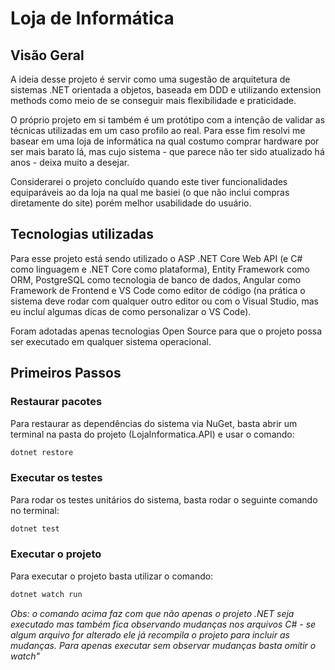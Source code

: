 # Loja de Informática

## Visão Geral

A ideia desse projeto é servir como uma sugestão de arquitetura de sistemas .NET orientada a objetos, baseada em DDD e utilizando extension methods como meio de se conseguir mais flexibilidade e praticidade.

O próprio projeto em si também é um protótipo com a intenção de validar as técnicas utilizadas em um caso profilo ao real. Para esse fim resolvi me basear em uma loja de informática na qual costumo comprar hardware por ser mais barato lá, mas cujo sistema - que parece não ter sido atualizado há anos - deixa muito a desejar.

Considerarei o projeto concluído quando este tiver funcionalidades equiparáveis ao da loja na qual me basiei (o que não inclui compras diretamente do site) porém melhor usabilidade do usuário.

## Tecnologias utilizadas

Para esse projeto está sendo utilizado o ASP .NET Core Web API (e C# como linguagem e .NET Core como plataforma), Entity Framework como ORM, PostgreSQL como tecnologia de banco de dados, Angular como Framework de Frontend e VS Code como editor de código (na prática o sistema deve rodar com qualquer outro editor ou com o Visual Studio, mas eu incluí algumas dicas de como personalizar o VS Code).

Foram adotadas apenas tecnologias Open Source para que o projeto possa ser executado em qualquer sistema operacional.

## Primeiros Passos

### Restaurar pacotes

Para restaurar as dependências do sistema via NuGet, basta abrir um terminal na pasta do projeto (LojaInformatica.API) e usar o comando:

```bash
dotnet restore
```

### Executar os testes

Para rodar os testes unitários do sistema, basta rodar o seguinte comando no terminal:

```bash
dotnet test
```

### Executar o projeto

Para executar o projeto basta utilizar o comando:

```bash
dotnet watch run
```

*Obs: o comando acima faz com que não apenas o projeto .NET seja executado mas também fica observando mudanças nos arquivos C# - se algum arquivo for alterado ele já recompila o projeto para incluir as mudanças. Para apenas executar sem observar mudanças basta omitir o watch"*
